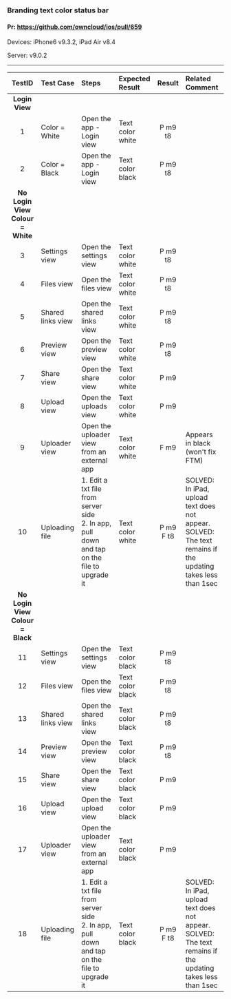 ###  Branding text color status bar 

#### Pr: https://github.com/owncloud/ios/pull/659 

Devices: iPhone6 v9.3.2, iPad Air v8.4

Server: v9.0.2

---

 
| TestID | Test Case | Steps | Expected Result | Result | Related Comment |
| :----: | :-------- | :---- | :-------------- | :----: | :------ |
|**Login View**||||||
| 1 | Color = White   |  Open the app - Login view | Text color white | P m9 t8 |  |
| 2 | Color = Black   |  Open the app - Login view | Text color black | P m9 t8 |  |
|**No Login View Colour = White**||||||
| 3 | Settings view   |  Open the settings view | Text color white | P m9 t8|  |
| 4 | Files view   |  Open the files view | Text color white | P m9 t8|  |
| 5 | Shared links view   |  Open the shared links view | Text color white | P m9 t8|  |
| 6 | Preview view   |  Open the preview view | Text color white | P m9 t8|  |
| 7 | Share view   |  Open the share view | Text color white | P m9 |  |
| 8 | Upload view   |  Open the uploads view | Text color white | P m9 |  |
| 9 | Uploader view   |  Open the uploader view from an external app | Text color white | F m9 | Appears in black (won't fix FTM) |
| 10 | Uploading file   |  1. Edit a txt file from server side<br>2. In app, pull down and tap on the file to upgrade it | Text color white | P m9 F t8 | SOLVED: In iPad, upload text does not appear.<br>SOLVED: The text remains if the updating takes less than 1sec|
|**No Login View Colour = Black**||||||
| 11 | Settings view   |  Open the settings view | Text color black | P m9 t8 |  |
| 12 | Files view   |  Open the files view | Text color black | P m9 t8|  |
| 13 | Shared links view   |  Open the shared links view | Text color black | P m9 t8|  |
| 14 | Preview view   |  Open the preview view | Text color black | P m9 t8|  |
| 15 | Share view   |  Open the share view | Text color black | P m9 |  |
| 16 | Upload view   |  Open the upload view | Text color black | P m9 |  |
| 17 | Uploader view   |  Open the uploader view from an external app | Text color black | P m9 |  |
| 18 | Uploading file   |  1. Edit a txt file from server side<br>2. In app, pull down and tap on the file to upgrade it | Text color black | P m9 F t8| SOLVED: In iPad, upload text does not appear.<br>SOLVED: The text remains if the updating takes less than 1sec |


